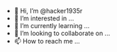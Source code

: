 - 👋 Hi, I’m @hacker1935r
- 👀 I’m interested in ...
- 🌱 I’m currently learning ...
- 💞️ I’m looking to collaborate on ...
- 📫 How to reach me ...

<!---
hacker1935r/hacker1935r is a ✨ special ✨ repository because its `README.md` (this file) appears on your GitHub profile.
You can click the Preview link to take a look at your changes.
--->
